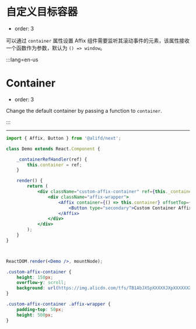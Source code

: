 # 自定义目标容器

- order: 3

可以通过 `container` 属性设置 Affix 组件需要监听其滚动事件的元素，该属性接收一个函数作为参数，默认为 `() => window`。

:::lang=en-us
# Container

- order: 3

Change the default container by passing a function to `container`.

:::

---

````jsx
import { Affix, Button } from '@alifd/next';

class Demo extends React.Component {

    _containerRefHandler(ref) {
        this.container = ref;
    }

    render() {
        return (
            <div className="custom-affix-container" ref={this._containerRefHandler.bind(this)}>
                <div className="affix-wrapper">
                    <Affix container={() => this.container} offsetTop={0}>
                        <Button type="secondary">Custom Container Affixed</Button>
                    </Affix>
                </div>
            </div>
        );
    }
}



ReactDOM.render(<Demo />, mountNode);
````

````css
.custom-affix-container {
    height: 150px;
    overflow-y: scroll;
    background: url(https://img.alicdn.com/tfs/TB1AbJXSpXXXXXJXpXXXXXXXXXX-32-32.jpg) repeat 50% 50%;
}

.custom-affix-container .affix-wrapper {
    padding-top: 50px;
    height: 500px;
}
````
